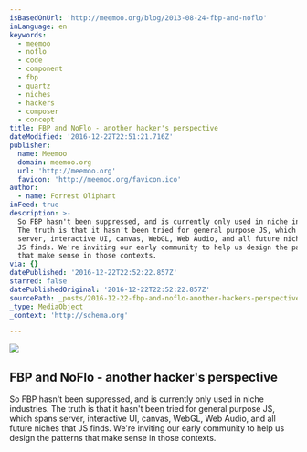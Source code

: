 ```yaml
---
isBasedOnUrl: 'http://meemoo.org/blog/2013-08-24-fbp-and-noflo'
inLanguage: en
keywords:
  - meemoo
  - noflo
  - code
  - component
  - fbp
  - quartz
  - niches
  - hackers
  - composer
  - concept
title: FBP and NoFlo - another hacker's perspective
dateModified: '2016-12-22T22:51:21.716Z'
publisher:
  name: Meemoo
  domain: meemoo.org
  url: 'http://meemoo.org'
  favicon: 'http://meemoo.org/favicon.ico'
author:
  - name: Forrest Oliphant
inFeed: true
description: >-
  So FBP hasn't been suppressed, and is currently only used in niche industries.
  The truth is that it hasn't been tried for general purpose JS, which spans
  server, interactive UI, canvas, WebGL, Web Audio, and all future niches that
  JS finds. We're inviting our early community to help us design the patterns
  that make sense in those contexts.
via: {}
datePublished: '2016-12-22T22:52:22.857Z'
starred: false
datePublishedOriginal: '2016-12-22T22:52:22.857Z'
sourcePath: _posts/2016-12-22-fbp-and-noflo-another-hackers-perspective.md
_type: MediaObject
_context: 'http://schema.org'

---
```

<article style=""><img src="https://imgflo.herokuapp.com/graph/2b2431f8e7ba7b0/19485e8aab3fe38c1903275bb1b22eac/noop.jpg?input=http%3A%2F%2Fmeemoo.org%2Fimages%2Fnoflo-code.jpg" /><h1>FBP and NoFlo - another hacker's perspective</h1><p>So FBP hasn't been suppressed, and is currently only used in niche industries. The truth is that it hasn't been tried for general purpose JS, which spans server, interactive UI, canvas, WebGL, Web Audio, and all future niches that JS finds. We're inviting our early community to help us design the patterns that make sense in those contexts.</p></article>